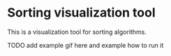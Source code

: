 # Sorting visualization tool

This is a visualization tool for sorting algorithms.

TODO add example gif here and example how to run it